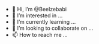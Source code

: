 - 👋 Hi, I’m @Beelzebabi
- 👀 I’m interested in ...
- 🌱 I’m currently learning ...
- 💞️ I’m looking to collaborate on ...
- 📫 How to reach me ...

<!---
Beelzebabi/Beelzebabi is a ✨ special ✨ repository because its `README.md` (this file) appears on your GitHub profile.
You can click the Preview link to take a look at your changes.
--->

